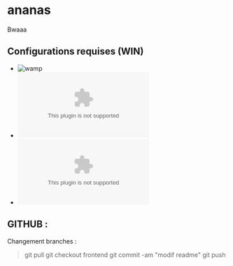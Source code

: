 # ananas
Bwaaa

## Configurations requises (WIN)

- ![wamp](https://sourceforge.net/projects/wampserver/files/latest/download)
- ![composer](https://getcomposer.org/Composer-Setup.exe)
- ![github](https://github.com/git-for-windows/git/releases/download/v2.29.0.windows.1/Git-2.29.0-64-bit.exe)


## GITHUB :

Changement branches :
> git pull
> git checkout frontend
> git commit -am "modif readme"
> git push
